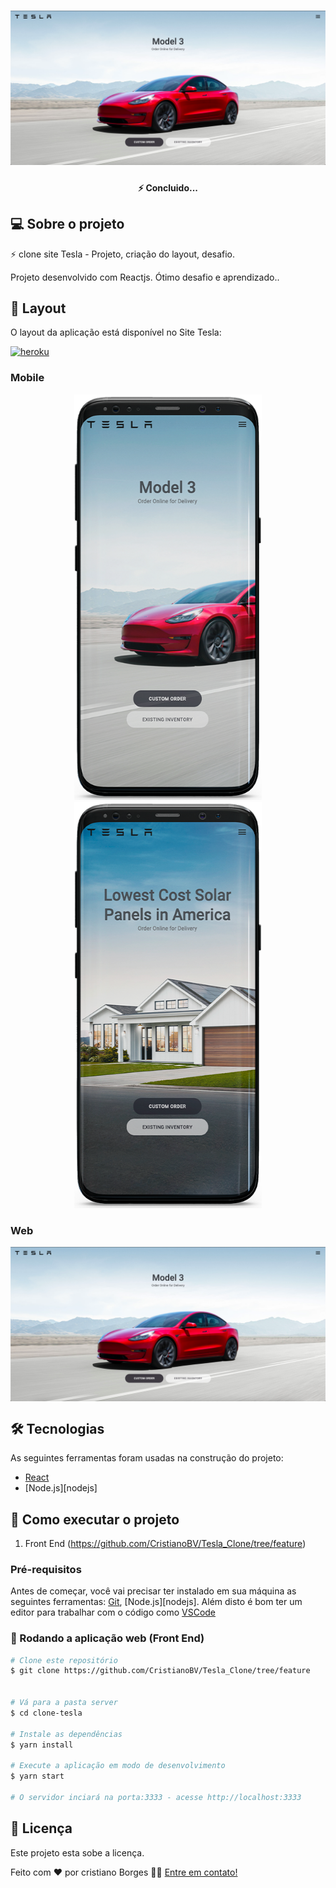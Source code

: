 <h1 align="center">
    <img alt="TeslaClone" title="#TeslaClone" src="./screen/web.png" />
</h1>

<h4 align="center"> 
 ⚡️ Concluido...
</h4>

## 💻 Sobre o projeto

⚡️ clone site Tesla - Projeto, criação do layout, desafio.

Projeto desenvolvido com Reactjs.
Ótimo desafio e aprendizado..

## 🎨 Layout

O layout da aplicação está disponível no Site Tesla:

<a href=" ">
  <img alt="heroku" src="https://img.shields.io/badge/Acessar%20Layout%20-Heroku-%2304D361">
</a>

### Mobile

<p align="center">
  <img alt="Original.io" title="#cristianoBV" src="./screen/tesla.png" width="300px">

  <img alt="cristianoBV" title="#cristianoBV" src="./screen/mobile.png" width="300px">
</p>

### Web

<p align="center" style="display: flex; align-items: flex-start; justify-content: center;">
  <img alt="cristianoBV" title="#cristianoBV" src="./screen/web.png" width="800px">
</p>

## 🛠 Tecnologias

As seguintes ferramentas foram usadas na construção do projeto:

- [React][reactjs]
- [Node.js][nodejs]

## 🚀 Como executar o projeto

1. Front End (https://github.com/CristianoBV/Tesla_Clone/tree/feature)

### Pré-requisitos

Antes de começar, você vai precisar ter instalado em sua máquina as seguintes ferramentas:
[Git](https://git-scm.com), [Node.js][nodejs].
Além disto é bom ter um editor para trabalhar com o código como [VSCode][vscode]

### 🧭 Rodando a aplicação web (Front End)

```bash
# Clone este repositório
$ git clone https://github.com/CristianoBV/Tesla_Clone/tree/feature


# Vá para a pasta server
$ cd clone-tesla

# Instale as dependências
$ yarn install

# Execute a aplicação em modo de desenvolvimento
$ yarn start

# O servidor inciará na porta:3333 - acesse http://localhost:3333
```

## 📝 Licença

Este projeto esta sobe a licença.

Feito com ❤️ por cristiano Borges 👋🏽 [Entre em contato!](https://www.linkedin.com/in/cristianobv/)

[eslint]: https://eslint.org/
[prettier]: https://prettier.io/
[reactjs]: https://reactjs.org
[yarn]: https://yarnpkg.com/
[vscode]: https://code.visualstudio.com/
[vceditconfig]: https://marketplace.visualstudio.com/items?itemName=EditorConfig.EditorConfig
[license]: https://github.com/CristianoBV/privacy_policy
[vceslint]: https://marketplace.visualstudio.com/items?itemName=dbaeumer.vscode-eslint
